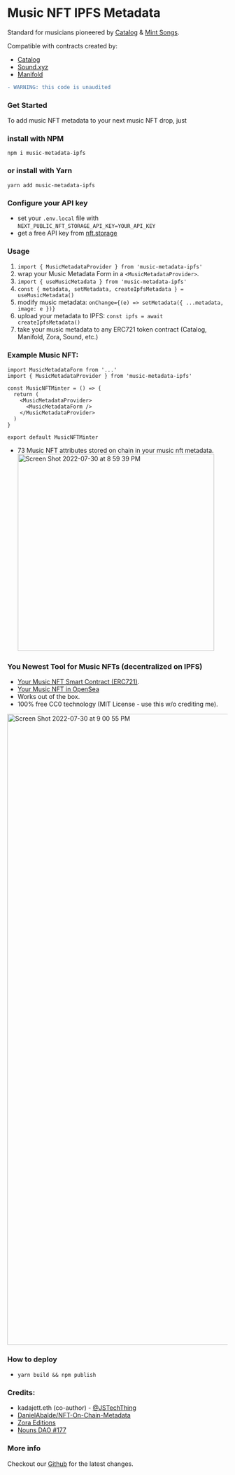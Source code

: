 # Music NFT IPFS Metadata

Standard for musicians pioneered by [Catalog](https://beta.catalog.works/) & [Mint Songs](https://zora.co/collections/0x2B5426A5B98a3E366230ebA9f95a24f09Ae4a584/93).

Compatible with contracts created by:

- [Catalog](https://beta.catalog.works/)
- [Sound.xyz](https://sound.xyz/)
- [Manifold](https://studio.manifold.xyz/)

```diff
- WARNING: this code is unaudited
```

### Get Started

To add music NFT metadata to your next music NFT drop, just

### install with NPM

`npm i music-metadata-ipfs`

### or install with Yarn

`yarn add music-metadata-ipfs`

### Configure your API key

- set your `.env.local` file with `NEXT_PUBLIC_NFT_STORAGE_API_KEY=YOUR_API_KEY`
- get a free API key from [nft.storage](https://nft.storage/)

### Usage

1. `import { MusicMetadataProvider } from 'music-metadata-ipfs'`
1. wrap your Music Metadata Form in a `<MusicMetadataProvider>`.
1. `import { useMusicMetadata } from 'music-metadata-ipfs'`
1. `const { metadata, setMetadata, createIpfsMetadata } = useMusicMetadata()`
1. modify music metadata: `onChange={(e) => setMetadata({ ...metadata, image: e })}`
1. upload your metadata to IPFS: `const ipfs = await createIpfsMetadata()`
1. take your music metadata to any ERC721 token contract (Catalog, Manifold, Zora, Sound, etc.)

### Example Music NFT:

```
import MusicMetadataForm from '...'
import { MusicMetadataProvider } from 'music-metadata-ipfs'

const MusicNFTMinter = () => {
  return (
    <MusicMetadataProvider>
      <MusicMetadataForm />
    </MusicMetadataProvider>
  )
}

export default MusicNFTMinter
```

- 73 Music NFT attributes stored on chain in your music nft metadata.
  <img width="449" alt="Screen Shot 2022-07-30 at 8 59 39 PM" src="https://user-images.githubusercontent.com/23249402/182004014-a8e7fb11-92b5-44d1-a538-0682611d81c7.png">

### You Newest Tool for Music NFTs (decentralized on IPFS)

- [Your Music NFT Smart Contract (ERC721)](https://mumbai.polygonscan.com/address/0xb7CF570F9a816CEB90b780C324ECcdb6Fa6C722F#code).
- [Your Music NFT in OpenSea](https://testnets.opensea.io/assets/mumbai/0xb7CF570F9a816CEB90b780C324ECcdb6Fa6C722F/1)
- Works out of the box.
- 100% free CC0 technology (MIT License - use this w/o crediting me).

<img width="1440" alt="Screen Shot 2022-07-30 at 9 00 55 PM" src="https://user-images.githubusercontent.com/23249402/182004025-56ee0c37-0502-4677-9da4-b8d0217441a8.png">

### How to deploy

- `yarn build && npm publish`

### Credits:

- kadajett.eth (co-author) - [@JSTechThing](https://twitter.com/JSTechThing)
- [DanielAbalde/NFT-On-Chain-Metadata](https://github.com/DanielAbalde/NFT-On-Chain-Metadata)
- [Zora Editions](https://github.com/ourzora/zora-drops-contracts/blob/main/src/metadata/EditionMetadataRenderer.sol)
- [Nouns DAO #177](https://nouns.wtf/)

### More info

Checkout our [Github](https://github.com/SweetmanTech/MUSIC-METADATA-IPFS) for the latest changes.
